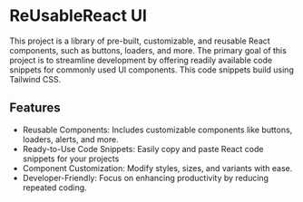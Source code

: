 
# ReUsableReact UI


This project is a library of pre-built, customizable, and reusable React components, such as buttons, loaders, and more. The primary goal of this project is to streamline development by offering readily available code snippets for commonly used UI components. This code snippets build using Tailwind CSS.


## Features

- Reusable Components: Includes customizable components like buttons, loaders, alerts, and more.
- Ready-to-Use Code Snippets: Easily copy and paste React code snippets for your projects
- Component Customization: Modify styles, sizes, and variants with ease.
- Developer-Friendly: Focus on enhancing productivity by reducing repeated coding.
